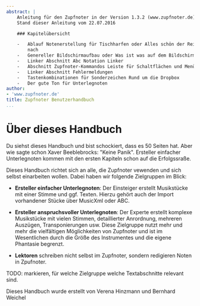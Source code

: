 ```yaml
---
abstract: |
    Anleitung für den Zupfnoter in der Version 1.3.2 (www.zupfnoter.de)
    Stand dieser Anleitung vom 22.07.2016

    ### Kapitelübersicht

    -   Ablauf Notenerstellung für Tischharfen oder Alles schön der Reihe
        nach
    -   Genereller Bildschirmaufbau oder Was ist was auf dem Bildschirm
    -   Linker Abschnitt Abc Notation Linker
    -   Abschnitt Zupfnoter-Kommandos Leiste für Schaltflächen und Menüs
    -   Linker Abschnitt Fehlermeldungen
    -   Tastenkombinationen für Sonderzeichen Rund um die Dropbox
    -   Der gute Ton für Unterlegnoten
author:
- 'www.zupfnoter.de'
title: Zupfnoter Benutzerhandbuch
...
```


# Über dieses Handbuch

Du siehst dieses Handbuch und bist schockiert, dass es 50 Seiten hat.
Aber wie sagte schon Xaver Beeblebrocks: "Keine Panik". Ersteller
einfacher Unterlegnoten kommen mit den ersten Kapiteln schon auf die
Erfolgssraße.

Dieses Handbuch richtet sich an alle, die Zupfnoter vewenden und sich
selbst einarbeiten wollen. Dabei haben wir folgende Zielgruppen im
Blick:

-   **Ersteller einfacher Unterlegnoten**: Der Einsteiger erstellt
    Musikstücke mit einer Stimme und ggf. Texten. Hierzu gehört auch der
    Import vorhandener Stücke über MusicXml oder ABC.

-   **Ersteller anspruchsvoller Unterlegnoten**: Der Experte erstellt
    komplexe Musikstücke mit vielen Stimmen, detaillierter Anrordnung,
    mehreren Auszügen, Transponierungen usw. Diese Zielgruppe nutzt mehr
    und mehr die vielfältigen Möglichkeiten von Zupfnoter und ist im
    Wesentlichen durch die Größe des Instrumentes und die eigene
    Phantasie begrenzt.

-   **Lektoren** schreiben nicht selbst im Zupfnoter, sondern redigieren
    Noten in Zpufnoter.

TODO: markieren, für welche Zielgruppe welche Textabschnitte relevant
sind.

Dieses Handbuch wurde erstellt von Verena Hinzmann und Bernhard Weichel
